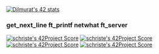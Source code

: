 [![Dilmurat's 42 stats](https://badge42.herokuapp.com/api/stats/schriste)](https://github.com/JaeSeoKim/badge42)

### get_next_line               ft_printf   netwhat   ft_server
[![schriste's 42Project Score](https://badge42.herokuapp.com/api/project/schriste/get_next_line)](https://github.com/JaeSeoKim/badge42) [![schriste's 42Project Score](https://badge42.herokuapp.com/api/project/schriste/ft_printf)](https://github.com/JaeSeoKim/badge42) [![schriste's 42Project Score](https://badge42.herokuapp.com/api/project/schriste/netwhat)](https://github.com/JaeSeoKim/badge42) [![schriste's 42Project Score](https://badge42.herokuapp.com/api/project/schriste/ft_server)](https://github.com/JaeSeoKim/badge42)
